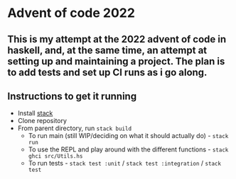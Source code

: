 # Advent of code 2022
## This is my attempt at the 2022 advent of code in haskell, and, at the same time, an attempt at setting up and maintaining a project. The plan is to add tests and set up CI runs as i go along.


## Instructions to get it running
* Install [stack](https://docs.haskellstack.org/en/stable/install_and_upgrade/) 
* Clone repository
* From parent directory, run `stack build`
    * To run main (still WIP/deciding on what it should actually do) - `stack run`
    * To use the REPL and play around with the different functions - `stack ghci src/Utils.hs`
    * To run tests - `stack test :unit` / `stack test :integration` / `stack test`
    